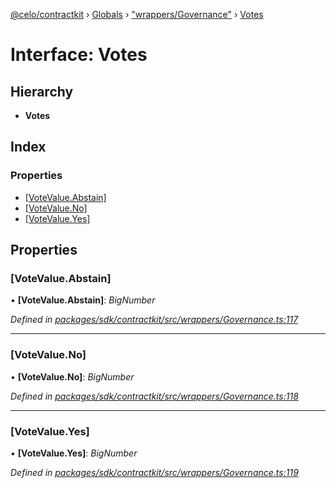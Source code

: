 [@celo/contractkit](../README.md) › [Globals](../globals.md) › ["wrappers/Governance"](../modules/_wrappers_governance_.md) › [Votes](_wrappers_governance_.votes.md)

# Interface: Votes

## Hierarchy

* **Votes**

## Index

### Properties

* [[VoteValue.Abstain]](_wrappers_governance_.votes.md#[votevalue.abstain])
* [[VoteValue.No]](_wrappers_governance_.votes.md#[votevalue.no])
* [[VoteValue.Yes]](_wrappers_governance_.votes.md#[votevalue.yes])

## Properties

###  [VoteValue.Abstain]

• **[VoteValue.Abstain]**: *BigNumber*

*Defined in [packages/sdk/contractkit/src/wrappers/Governance.ts:117](https://github.com/celo-org/celo-monorepo/blob/master/packages/sdk/contractkit/src/wrappers/Governance.ts#L117)*

___

###  [VoteValue.No]

• **[VoteValue.No]**: *BigNumber*

*Defined in [packages/sdk/contractkit/src/wrappers/Governance.ts:118](https://github.com/celo-org/celo-monorepo/blob/master/packages/sdk/contractkit/src/wrappers/Governance.ts#L118)*

___

###  [VoteValue.Yes]

• **[VoteValue.Yes]**: *BigNumber*

*Defined in [packages/sdk/contractkit/src/wrappers/Governance.ts:119](https://github.com/celo-org/celo-monorepo/blob/master/packages/sdk/contractkit/src/wrappers/Governance.ts#L119)*
